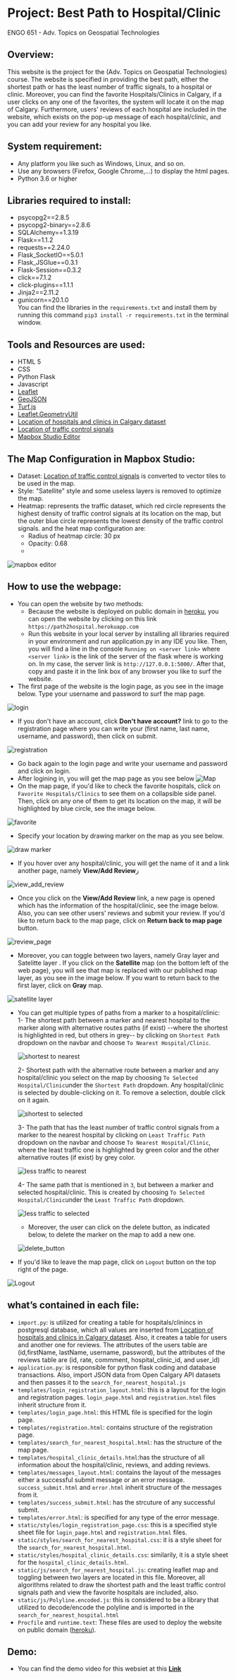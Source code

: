 # Project: Best Path to Hospital/Clinic

ENGO 651 - Adv. Topics on Geospatial Technologies

## Overview:
This website is the project for the (Adv. Topics on Geospatial Technologies) course. The website is specified in providing the best path, either the shortest path or has the least number of traffic signals, to a hospital or clinic. Moreover, you can find the favorite Hospitals/Clinics in Calgary, if a user clicks on any one of the favorites, the system will locate it on the map of Calgary. Furthermore, users' reviews of each hospital are included in the website, which exists on the pop-up message of each hospital/clinic, and you can add your review for any hospital you like. 

## System requirement:
- Any platform you like such as Windows, Linux, and so on. 
- Use any browsers (Firefox, Google Chrome,...) to display the html pages. 
- Python 3.6 or higher

## Libraries required to install:
- psycopg2==2.8.5
- psycopg2-binary==2.8.6
- SQLAlchemy==1.3.19
- Flask==1.1.2
- requests==2.24.0
- Flask_SocketIO==5.0.1
- Flask_JSGlue==0.3.1
- Flask-Session==0.3.2
- click==7.1.2
- click-plugins==1.1.1
- Jinja2==2.11.2
- gunicorn==20.1.0 <br>
You can find the libraries in the `requirements.txt` and install them by running this command `pip3 install -r requirements.txt` in the terminal window.

## Tools and Resources are used:
- HTML 5
- CSS
- Python Flask 
- Javascript
- [Leaflet](https://leafletjs.com/)
- [GeoJSON](https://leafletjs.com/examples/geojson/)
- [Turf.js](https://turfjs.org/)
- [Leaflet.GeometryUtil](https://makinacorpus.github.io/Leaflet.GeometryUtil/)
- [Location of hospitals and clinics in Calgary dataset](https://data.calgary.ca/Services-and-Amenities/Calgary-Health-Clinics-and-Hospitals/pp67-7mf4)
- [Location of traffic control signals](https://data.calgary.ca/Health-and-Safety/Map-of-Traffic-Control-Signals/vspk-q7t7?fbclid=IwAR3qDZp7X27YP8nSQsXSs399_H4xoZ7eNdrnOJca7HqUvQK9qosuu84Z_8A)
- [Mapbox Studio Editor](https://studio.mapbox.com/)

## The Map Configuration in Mapbox Studio:
- Dataset: [Location of traffic control signals](https://data.calgary.ca/Health-and-Safety/Map-of-Traffic-Control-Signals/vspk-q7t7?fbclid=IwAR3qDZp7X27YP8nSQsXSs399_H4xoZ7eNdrnOJca7HqUvQK9qosuu84Z_8A) is converted to vector tiles to be used in the map.
- Style: "Satellite" style and some useless layers is removed to optimize the map. 
- Heatmap: represents the traffic dataset, which red circle represents the highest density of traffic control signals at its location on the map, but the outer blue circle represents the lowest density of the traffic control signals. and the heat map configuration are:
    - Radius of heatmap circle: 30 px
    - Opacity: 0.68
    - 
![mapbox editor](https://user-images.githubusercontent.com/26576895/115233682-81914380-a118-11eb-9e0a-b73359db664f.JPG)

## How to use the webpage:
- You can open the website by two methods:
  - Because the website is deployed on public domain in [heroku](https://www.heroku.com), you can open the website by clicking on this link 
    `https://path2hospital.herokuapp.com` 
  -  Run this website in your local server by installing all libraries required in your environment and run application.py in any IDE you like. Then, you will find a        line in the console `Running on <server link>` where `<server link>` is the link of the server of the flask where is working on. In my case, the server link is        `http://127.0.0.1:5000/`. After that, copy and paste it in the link box of any browser you like to surf the website.
-  The first page of the website is the login page, as you see in the image below. Type your username and password to surf the map page. 
 
![login](https://user-images.githubusercontent.com/26576895/115163248-6555be00-a0a8-11eb-8a58-12261aebdc49.JPG)

-  If you don't have an account, click **Don't have account?** link to go to the registration page where you can write your (first name, last name, username, and password), then click on submit.

![registration](https://user-images.githubusercontent.com/26576895/115163295-a6e66900-a0a8-11eb-851b-4494921dcb85.JPG)

- Go back again to the login page and write your username and password and click on login.
- After logining in, you will get the map page as you see below
![Map](https://user-images.githubusercontent.com/26576895/115163364-fdec3e00-a0a8-11eb-992b-5d9bbaf3aaca.JPG)
- On the map page, if you'd like to check the favorite hospitals, click on `Favorite Hospitals/Clinics` to see them on a collapsible side panel. Then, click on any one of them to get its location on the map, it will be highlighted by blue circle, see the image below. 

![favorite](https://user-images.githubusercontent.com/26576895/115165585-c08aaf00-a0ae-11eb-82ad-5d1108a75552.png)

- Specify your location by drawing marker on the map as you see below.

![draw marker](https://user-images.githubusercontent.com/26576895/115165740-a69d9c00-a0af-11eb-95c1-a90fcc1512a2.png)

- If you hover over any hospital/clinic, you will get the name of it and a link another page, namely **View/Add Review**ز

![view_add_review](https://user-images.githubusercontent.com/26576895/115166522-f2eadb00-a0b3-11eb-9c5f-2759fdce4981.JPG)

- Once you click on the **View/Add Review** link, a new page is opened which has the information of the hospital/clinic, see the image below. Also, you can see other users' reviews and submit your review. If you'd like to return back to the map page, click on **Return back to map page** button.

![review_page](https://user-images.githubusercontent.com/26576895/115167112-87eed380-a0b6-11eb-96c9-04dca2724b18.JPG)

- Moreover, you can toggle between two layers, namely Gray layer and Satelitte layer . If you click on the **Satellite** map (on the bottom left of the web page), you will see that map is replaced with our published map layer, as you see in the image below. If you want to return back to the first layer, click on **Gray** map.

![satellite layer](https://user-images.githubusercontent.com/26576895/115226318-64a44280-a10f-11eb-9516-411d78f2fc5e.JPG)

- You can get multiple types of paths from a marker to a hospital/clinic:<br>
  1- The shortest path between a marker and nearest hospital to the marker along with alternative routes paths (if exist) --where the shortest is highlighted in red,     but others in grey-- by clicking on `Shortest Path` dropdown on the navbar and choose `To Nearest Hospital/Clinic`.
  
  ![shortest to nearest](https://user-images.githubusercontent.com/26576895/115218451-dc21a400-a106-11eb-9a76-43bb94ee76fe.JPG)

  2- Shortest path with the alternative route between a marker and any hospital/clinic you select on the map by choosing `To Selected Hospital/Clinic`under the           `Shortest Path` dropdown. Any hospital/clinic is selected by double-clicking on it. To remove a selection, double click on it again. 
  
  ![shortest to selected](https://user-images.githubusercontent.com/26576895/115218515-eba0ed00-a106-11eb-96ed-46cdef90a2e3.JPG)
  
  3- The path that has the least number of traffic control signals from a marker to the nearest hospital by clicking on `Least Traffic Path` dropdown on the navbar and   choose `To Nearest Hospital/Clinic`, where the least traffic one is highlighted by green color and the other alternative routes (if exist) by grey color.
  
  ![less traffic to nearest](https://user-images.githubusercontent.com/26576895/115218576-fc516300-a106-11eb-8a67-772ef2b9208d.JPG)

  4- The same path that is mentioned in `3`, but between a marker and selected hospital/clinic. This is created by choosing `To Selected Hospital/Clinic`under the       `Least Traffic Path` dropdown. 
  
  ![less traffic to selected](https://user-images.githubusercontent.com/26576895/115218667-168b4100-a107-11eb-8152-24fc6093e065.JPG)
  
  - Moreover, the user can click on the delete button, as indicated below, to delete the marker on the map to add a new one.
  
  ![delete_button](https://user-images.githubusercontent.com/26576895/115234041-e64c9e00-a118-11eb-8766-1283cfe78cfa.png)
  
 - If you'd like to leave the map page, click on `Logout` button on the top right of the page.
 
 ![Logout](https://user-images.githubusercontent.com/26576895/115232552-201ca500-a117-11eb-9ed7-b03fca8932d0.JPG)
  
## what’s contained in each file:
- `import.py`: is utilized for creating a table for hospitals/clinincs in postgresql database, which all values are inserted from [Location of hospitals and clinics in Calgary dataset](https://data.calgary.ca/Services-and-Amenities/Calgary-Health-Clinics-and-Hospitals/pp67-7mf4). Also, it creates a table for users and another one for reviews. The attributes of the users table are (id,firstName, lastName, username, password), but the attributes of the reviews table are (id, rate, commment, hospital_clinic_id, and user_id)
- `application.py`: is responsible for python flask coding and database transactions. Also, import JSON data from Open Calgary API datasets and then passes it to the `search_for_nearest_hospital.js` 
- `templates/login_registration_layout.html`: this is a layout for the login and registration pages. `login_page.html` and `registration.html` files inherit structure from it.
- `templates/login_page.html`: this HTML file is specified for the login page. 
- `templates/registration.html`: contains structure of the registration page.
- `templates/search_for_nearest_hospital.html`: has the structure of the map page. 
- `templates/hospital_clinic_details.html`:has the structure of all information about the hospital/clinic, reviews, and adding reviews.
- `templates/messages_layout.html`: contains the layout of the messages either a successful submit message or an error message. `success_submit.html` and `error.html` inherit structure of the messages from it.
- `templates/success_submit.html`: has the strcuture of any successful submit.
- `templates/error.html`: is specified for any type of the error message.
- `static/styles/login_registration_page.css`: this is a specified style sheet file for `login_page.html` and `registration.html` files.
- `static/styles/search_for_nearest_hospital.css`: it is a style sheet for the `search_for_nearest_hospital.html`.
- `static/styles/hospital_clinic_details.css`: similarily, it is a style sheet for the `hospital_clinic_details.html`.
- `static/js/search_for_nearest_hospital.js`: creating leaflet map and toggling between two layers are located in this file. Moreover, all algorithms related to draw the shortest path and the least traffic control signals path and view the favorite hospitals are included, also.
- `static/js/Polyline.encoded.js`: this is considered to be a library that utilized to decode/encode the polyline and is imported in the `search_for_nearest_hospital.html` 
- `Procfile` and `runtime.text`: These files are used to deploy the website on public domain ([heroku](https://www.heroku.com)).


## Demo:
- You can find the demo video for this websiet at this [**Link**]()
  
